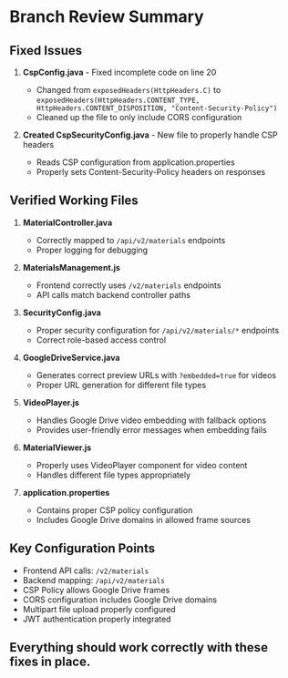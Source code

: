 # Branch Review Summary

## Fixed Issues

1. **CspConfig.java** - Fixed incomplete code on line 20
   - Changed from `exposedHeaders(HttpHeaders.C)` to `exposedHeaders(HttpHeaders.CONTENT_TYPE, HttpHeaders.CONTENT_DISPOSITION, "Content-Security-Policy")`
   - Cleaned up the file to only include CORS configuration

2. **Created CspSecurityConfig.java** - New file to properly handle CSP headers
   - Reads CSP configuration from application.properties
   - Properly sets Content-Security-Policy headers on responses

## Verified Working Files

1. **MaterialController.java** 
   - Correctly mapped to `/api/v2/materials` endpoints
   - Proper logging for debugging

2. **MaterialsManagement.js**
   - Frontend correctly uses `/v2/materials` endpoints
   - API calls match backend controller paths

3. **SecurityConfig.java**
   - Proper security configuration for `/api/v2/materials/*` endpoints
   - Correct role-based access control

4. **GoogleDriveService.java**
   - Generates correct preview URLs with `?embedded=true` for videos
   - Proper URL generation for different file types

5. **VideoPlayer.js**
   - Handles Google Drive video embedding with fallback options
   - Provides user-friendly error messages when embedding fails

6. **MaterialViewer.js**
   - Properly uses VideoPlayer component for video content
   - Handles different file types appropriately

7. **application.properties**
   - Contains proper CSP policy configuration
   - Includes Google Drive domains in allowed frame sources

## Key Configuration Points

- Frontend API calls: `/v2/materials`
- Backend mapping: `/api/v2/materials`
- CSP Policy allows Google Drive frames
- CORS configuration includes Google Drive domains
- Multipart file upload properly configured
- JWT authentication properly integrated

## Everything should work correctly with these fixes in place.